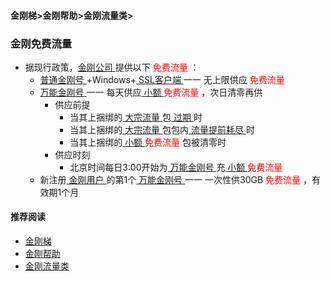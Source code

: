 #### 金刚梯>金刚帮助>金刚流量类>
### 金刚免费流量

- 据现行政策，[金刚公司 ](https://github.com/a2zitpro/web/blob/master/a2zitpro.md)提供以下<font color="Red"> 免费流量 </font>：
  - [ 普通金刚号 ](https://github.com/a2zitpro/web/blob/master/singlepurposekkid.md)+Windows+[ SSL客户端 ](https://github.com/a2zitpro/web/blob/master/getSSLclientapp.md) 一一 无上限供应<font color="Red"> 免费流量 </font>
  - [ 万能金刚号 ](https://github.com/a2zitpro/web/blob/master/multipurposekkid.md) 一一 每天供应[ 小额 ](https://github.com/a2zitpro/web/blob/master/smallamountkkdatatraffic.md)<font color="Red"> 免费流量 </font>，次日清零再供
    - 供应前提
      - 当其上捆绑的[ 大宗流量 ](https://github.com/a2zitpro/web/blob/master/bulkkkdatatraffic.md)包[ 过期 ](https://github.com/a2zitpro/web/blob/master/流量过期)时
      - 当其上捆绑的[ 大宗流量 ](https://a2zitpro.github.io/web/bulkkkdatatraffic)包包内[ 流量提前耗尽 ](https://github.com/a2zitpro/web/blob/master/流量提前耗尽)时
      - 当其上捆绑的[ 小额 ](https://github.com/a2zitpro/web/blob/master/smallamountkkdatatraffic.md)<font color="Red"> 免费流量 </font>包被清零时
    - 供应时刻
      - 北京时间每日3:00开始为[ 万能金刚号 ](https://github.com/a2zitpro/web/blob/master/multipurposekkid.md)充[ 小额 ](https://github.com/a2zitpro/web/blob/master/smallamountkkdatatraffic.md)<font color="Red"> 免费流量 </font>
  - 新注册[ 金刚用户 ](https://github.com/a2zitpro/web/blob/master/kkuser.md)的第1个[ 万能金刚号 ](https://github.com/a2zitpro/web/blob/master/multipurposekkid.md) 一一 一次性供30GB<font color="Red"> 免费流量 </font>，有效期1个月

#### 推荐阅读

- [金刚梯](https://github.com/a2zitpro/web/blob/master/dlb.md)
- [金刚帮助](https://github.com/a2zitpro/web/blob/master/list_helpkkvpn.md)
- [金刚流量类](https://github.com/a2zitpro/web/blob/master/list_kkdatatraffic.md)
